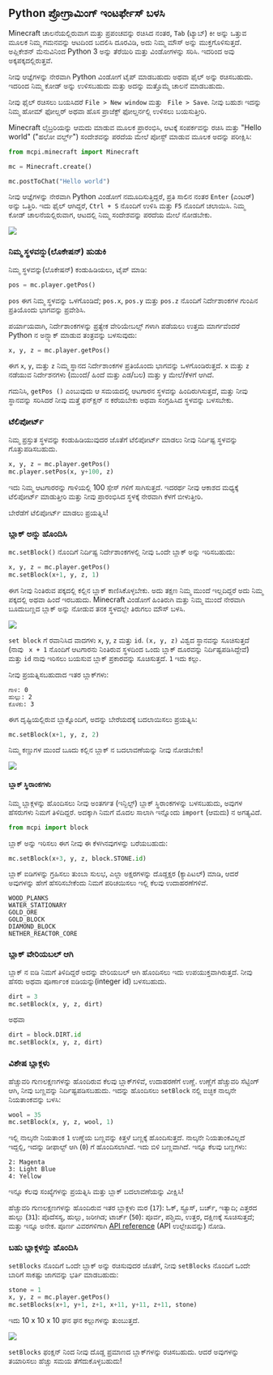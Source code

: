## Python ಪ್ರೋಗ್ರಾಮಿಂಗ್ ಇಂಟರ್ಫೇಸ್ ಬಳಸಿ

Minecraft ಚಾಲನೆಯಲ್ಲಿರುವಾಗ ಮತ್ತು ಪ್ರಪಂಚವನ್ನು ರಚಿಸಿದ ನಂತರ, `Tab` (ಟ್ಯಾಬ್) ಕೀ ಅನ್ನು ಒತ್ತುವ ಮೂಲಕ ನಿಮ್ಮ ಗಮನವನ್ನು ಆಟದಿಂದ ಬದಲಿಸಿ ದೂರವಿಡಿ, ಅದು ನಿಮ್ಮ ಮೌಸ್ ಅನ್ನು ಮುಕ್ತಗೊಳಿಸುತ್ತದೆ. ಅಪ್ಲಿಕೇಶನ್ ಮೆನುವಿನಿಂದ Python 3 ಅನ್ನು ತೆರೆಯಿರಿ ಮತ್ತು ವಿಂಡೋಗಳನ್ನು ಸರಿಸಿ. ಇದರಿಂದ ಅವು ಅಕ್ಕಪಕ್ಕದಲ್ಲಿರುತ್ತವೆ.

ನೀವು ಆಜ್ಞೆಗಳನ್ನು ನೇರವಾಗಿ Python ವಿಂಡೋಗೆ ಟೈಪ್ ಮಾಡಬಹುದು ಅಥವಾ ಫೈಲ್ ಅನ್ನು ರಚಿಸಬಹುದು. ಇದರಿಂದ ನಿಮ್ಮ ಕೋಡ್ ಅನ್ನು ಉಳಿಸಬಹುದು ಮತ್ತು ಅದನ್ನು ಮತ್ತೊಮ್ಮೆ ಚಾಲನೆ ಮಾಡಬಹುದು.

ನೀವು ಫೈಲ್ ರಚಿಸಲು ಬಯಸಿದರೆ `File > New window` ಮತ್ತು ` File > Save`. ನೀವು ಬಹುಶಃ ಇದನ್ನು ನಿಮ್ಮ ಹೋಮ್ ಫೋಲ್ಡರ್ ಅಥವಾ ಹೊಸ ಪ್ರಾಜೆಕ್ಟ್ ಫೋಲ್ಡರ್ನಲ್ಲಿ ಉಳಿಸಲು ಬಯಸುತ್ತೀರಿ.

Minecraft ಲೈಬ್ರರಿಯನ್ನು ಆಮದು ಮಾಡುವ ಮೂಲಕ ಪ್ರಾರಂಭಿಸಿ, ಆಟಕ್ಕೆ ಸಂಪರ್ಕವನ್ನು ರಚಿಸಿ ಮತ್ತು "Hello world" ("ಹಲೋ ವರ್ಲ್ಡ್") ಸಂದೇಶವನ್ನು ಪರದೆಯ ಮೇಲೆ ಪೋಸ್ಟ್ ಮಾಡುವ ಮೂಲಕ ಅದನ್ನು ಪರೀಕ್ಷಿಸಿ:

```python
from mcpi.minecraft import Minecraft

mc = Minecraft.create()

mc.postToChat("Hello world")
```

ನೀವು ಆಜ್ಞೆಗಳನ್ನು ನೇರವಾಗಿ Python ವಿಂಡೋಗೆ ನಮೂದಿಸುತ್ತಿದ್ದರೆ, ಪ್ರತಿ ಸಾಲಿನ ನಂತರ `Enter` (ಎಂಟರ್) ಅನ್ನು ಒತ್ತಿರಿ. ಇದು ಫೈಲ್ ಆಗಿದ್ದರೆ, `Ctrl + S` ನೊಂದಿಗೆ ಉಳಿಸಿ ಮತ್ತು `F5` ನೊಂದಿಗೆ ಚಲಾಯಿಸಿ. ನಿಮ್ಮ ಕೋಡ್ ಚಾಲನೆಯಲ್ಲಿರುವಾಗ, ಆಟದಲ್ಲಿ ನಿಮ್ಮ ಸಂದೇಶವನ್ನು ಪರದೆಯ ಮೇಲೆ ನೋಡಬೇಕು.

![](images/helloworld.gif)

### ನಿಮ್ಮ ಸ್ಥಳವನ್ನು(ಲೊಕೇಷನ್) ಹುಡುಕಿ

ನಿಮ್ಮ ಸ್ಥಳವನ್ನು(ಲೊಕೇಷನ್) ಕಂಡುಹಿಡಿಯಲು, ಟೈಪ್ ಮಾಡಿ:

```python
pos = mc.player.getPos()
```

`pos` ಈಗ ನಿಮ್ಮ ಸ್ಥಳವನ್ನು ಒಳಗೊಂಡಿದೆ; `pos.x`, `pos.y` ಮತ್ತು `pos.z` ನೊಂದಿಗೆ ನಿರ್ದೇಶಾಂಕಗಳ ಗುಂಪಿನ ಪ್ರತಿಯೊಂದು ಭಾಗವನ್ನು ಪ್ರವೇಶಿಸಿ.

ಪರ್ಯಾಯವಾಗಿ, ನಿರ್ದೇಶಾಂಕಗಳನ್ನು ಪ್ರತ್ಯೇಕ ವೇರಿಯೇಬಲ್ಸ್ ಗಳಾಗಿ ಪಡೆಯಲು ಉತ್ತಮ ಮಾರ್ಗವೆಂದರೆ Python ನ ಅನ್ಪ್ಯಾಕ್ ಮಾಡುವ ತಂತ್ರವನ್ನು ಬಳಸುವುದು:

```python
x, y, z = mc.player.getPos()
```

ಈಗ `x`, `y`, ಮತ್ತು `z` ನಿಮ್ಮ ಸ್ಥಾನದ ನಿರ್ದೇಶಾಂಕಗಳ ಪ್ರತಿಯೊಂದು ಭಾಗವನ್ನು ಒಳಗೊಂಡಿರುತ್ತದೆ. `x` ಮತ್ತು `z` ನಡೆಯುವ ನಿರ್ದೇಶನಗಳು (ಮುಂದೆ/ ಹಿಂದೆ ಮತ್ತು ಎಡ/ಬಲ) ಮತ್ತು `y` ಮೇಲೆ/ಕೆಳಗೆ ಆಗಿದೆ.

ಗಮನಿಸಿ, `getPos ()` ಎಂಬುವುದು ಆ ಸಮಯದಲ್ಲಿ ಆಟಗಾರನ ಸ್ಥಳವನ್ನು ಹಿಂದಿರುಗಿಸುತ್ತದೆ, ಮತ್ತು ನೀವು ಸ್ಥಾನವನ್ನು ಸರಿಸಿದರೆ ನೀವು ಮತ್ತೆ ಫನ್ಕ್ಷನ್ ನ ಕರೆಯಬೇಕು ಅಥವಾ ಸಂಗ್ರಹಿಸಿದ ಸ್ಥಳವನ್ನು ಬಳಸಬೇಕು.

### ಟೆಲಿಪೋರ್ಟ್

ನಿಮ್ಮ ಪ್ರಸ್ತುತ ಸ್ಥಳವನ್ನು ಕಂಡುಹಿಡಿಯುವುದರ ಜೊತೆಗೆ ಟೆಲಿಪೋರ್ಟ್ ಮಾಡಲು ನೀವು ನಿರ್ದಿಷ್ಟ ಸ್ಥಳವನ್ನು ಗೊತ್ತುಪಡಿಸಬಹುದು.

```python
x, y, z = mc.player.getPos()
mc.player.setPos(x, y+100, z)
```

ಇದು ನಿಮ್ಮ ಆಟಗಾರರನ್ನು ಗಾಳಿಯಲ್ಲಿ 100 ಸ್ಪೇಸ್ ಗಳಿಗೆ ಸಾಗಿಸುತ್ತದೆ. ಇದರರ್ಥ ನೀವು ಆಕಾಶದ ಮಧ್ಯಕ್ಕೆ ಟೆಲಿಪೋರ್ಟ್ ಮಾಡುತ್ತೀರಿ ಮತ್ತು ನೀವು ಪ್ರಾರಂಭಿಸಿದ ಸ್ಥಳಕ್ಕೆ ನೇರವಾಗಿ ಕೆಳಗೆ ಬೀಳುತ್ತೀರಿ.

ಬೇರೆಡೆಗೆ ಟೆಲಿಪೋರ್ಟ್ ಮಾಡಲು ಪ್ರಯತ್ನಿಸಿ!

### ಬ್ಲಾಕ್ ಅನ್ನು ಹೊಂದಿಸಿ

`mc.setBlock()` ನೊಂದಿಗೆ ನಿರ್ದಿಷ್ಟ ನಿರ್ದೇಶಾಂಕಗಳಲ್ಲಿ ನೀವು ಒಂದೇ ಬ್ಲಾಕ್ ಅನ್ನು ಇರಿಸಬಹುದು:

```python
x, y, z = mc.player.getPos()
mc.setBlock(x+1, y, z, 1)
```

ಈಗ ನೀವು ನಿಂತಿರುವ ಪಕ್ಕದಲ್ಲಿ ಕಲ್ಲಿನ ಬ್ಲಾಕ್ ಕಾಣಿಸಿಕೊಳ್ಳಬೇಕು. ಅದು ತಕ್ಷಣ ನಿಮ್ಮ ಮುಂದೆ ಇಲ್ಲದಿದ್ದರೆ ಅದು ನಿಮ್ಮ ಪಕ್ಕದಲ್ಲಿ ಅಥವಾ ಹಿಂದೆ ಇರಬಹುದು. Minecraft ವಿಂಡೋಗೆ ಹಿಂತಿರುಗಿ ಮತ್ತು ನಿಮ್ಮ ಮುಂದೆ ನೇರವಾಗಿ ಬೂದುಬಣ್ಣದ ಬ್ಲಾಕ್ ಅನ್ನು ನೋಡುವ ತನಕ ಸ್ಥಳದಲ್ಲೇ ತಿರುಗಲು ಮೌಸ್ ಬಳಸಿ.

![](images/mcpi-setblock.png)

`set block` ಗೆ ರವಾನಿಸಿದ ವಾದಗಳು `x`, `y`, `z` ಮತ್ತು `id`. `(x, y, z)` ವಿಶ್ವದ ಸ್ಥಾನವನ್ನು ಸೂಚಿಸುತ್ತದೆ (ನಾವು ` x + 1` ನೊಂದಿಗೆ ಆಟಗಾರನು ನಿಂತಿರುವ ಸ್ಥಳದಿಂದ ಒಂದು ಬ್ಲಾಕ್ ದೂರವನ್ನು ನಿರ್ದಿಷ್ಟಪಡಿಸಿದ್ದೇವೆ) ಮತ್ತು `id` ನಾವು ಇರಿಸಲು ಬಯಸುವ ಬ್ಲಾಕ್ ಪ್ರಕಾರವನ್ನು ಸೂಚಿಸುತ್ತದೆ. `1` ಇದು ಕಲ್ಲು.

ನೀವು ಪ್ರಯತ್ನಿಸಬಹುದಾದ ಇತರ ಬ್ಲಾಕ್‌ಗಳು:

    ಗಾಳಿ: 0
    ಹುಲ್ಲು: 2
    ಕೊಳಕು: 3
    

ಈಗ ದೃಷ್ಟಿಯಲ್ಲಿರುವ ಬ್ಲಾಕ್ನೊಂದಿಗೆ, ಅದನ್ನು ಬೇರೆಯದಕ್ಕೆ ಬದಲಾಯಿಸಲು ಪ್ರಯತ್ನಿಸಿ:

```python
mc.setBlock(x+1, y, z, 2)
```

ನಿಮ್ಮ ಕಣ್ಣುಗಳ ಮುಂದೆ ಬೂದು ಕಲ್ಲಿನ ಬ್ಲಾಕ್ ನ ಬದಲಾವಣೆಯನ್ನು ನೀವು ನೋಡಬೇಕು!

![](images/mcpi-setblock2.png)

#### ಬ್ಲಾಕ್ ಸ್ಥಿರಾಂಕಗಳು

ನಿಮ್ಮ ಬ್ಲಾಕ್ಗಳನ್ನು ಹೊಂದಿಸಲು ನೀವು ಅಂತರ್ಗತ (ಇನ್ಬಿಲ್ಟ್) ಬ್ಲಾಕ್ ಸ್ಥಿರಾಂಕಗಳನ್ನು ಬಳಸಬಹುದು, ಅವುಗಳ ಹೆಸರುಗಳು ನಿಮಗೆ ತಿಳಿದಿದ್ದರೆ. ಅದಕ್ಕಾಗಿ ನಿಮಗೆ ಮೊದಲ ಸಾಲಾಗಿ ಇನ್ನೊಂದು `import` (ಆಮದು) ನ ಅಗತ್ಯವಿದೆ.

```python
from mcpi import block
```

ಬ್ಲಾಕ್ ಅನ್ನು ಇರಿಸಲು ಈಗ ನೀವು ಈ ಕೆಳಗಿನವುಗಳನ್ನು ಬರೆಯಬಹುದು:

```python
mc.setBlock(x+3, y, z, block.STONE.id)
```

ಬ್ಲಾಕ್ ಐಡಿಗಳನ್ನು ಗ್ರಹಿಸಲು ತುಂಬಾ ಸುಲಭ, ಎಲ್ಲಾ ಅಕ್ಷರಗಳನ್ನು ದೊಡ್ಡಕ್ಷರ (ಕ್ಯಾಪಿಟಲ್) ಮಾಡಿ, ಆದರೆ ಅವುಗಳನ್ನು ಹೇಗೆ ಹೆಸರಿಸಬೇಕೆಂದು ನಿಮಗೆ ಪರಿಚಯಿಸಲು ಇಲ್ಲಿ ಕೆಲವು ಉದಾಹರಣೆಗಳಿವೆ.

    WOOD_PLANKS
    WATER_STATIONARY
    GOLD_ORE
    GOLD_BLOCK
    DIAMOND_BLOCK
    NETHER_REACTOR_CORE
    

### ಬ್ಲಾಕ್ ವೇರಿಯಬಲ್ ಆಗಿ

ಬ್ಲಾಕ್ ನ ಐಡಿ ನಿಮಗೆ ತಿಳಿದಿದ್ದರೆ ಅದನ್ನು ವೇರಿಯಬಲ್ ಆಗಿ ಹೊಂದಿಸಲು ಇದು ಉಪಯುಕ್ತವಾಗಿರುತ್ತದೆ. ನೀವು ಹೆಸರು ಅಥವಾ ಪೂರ್ಣಾಂಕ ಐಡಿಯನ್ನು(integer id) ಬಳಸಬಹುದು.

```python
dirt = 3
mc.setBlock(x, y, z, dirt)
```

ಅಥವಾ

```python
dirt = block.DIRT.id
mc.setBlock(x, y, z, dirt)
```

### ವಿಶೇಷ ಬ್ಲಾಕ್ಗಳು

ಹೆಚ್ಚುವರಿ ಗುಣಲಕ್ಷಣಗಳನ್ನು ಹೊಂದಿರುವ ಕೆಲವು ಬ್ಲಾಕ್‌ಗಳಿವೆ, ಉದಾಹರಣೆಗೆ ಉಣ್ಣೆ. ಉಣ್ಣೆಗೆ ಹೆಚ್ಚುವರಿ ಸೆಟ್ಟಿಂಗ್ ಆಗಿ, ನೀವು ಬಣ್ಣವನ್ನು ನಿರ್ದಿಷ್ಟಪಡಿಸಬಹುದು. ಇದನ್ನು ಹೊಂದಿಸಲು `setBlock` ನಲ್ಲಿ ಐಚ್ಛಿಕ ನಾಲ್ಕನೇ ನಿಯತಾಂಕವನ್ನು ಬಳಸಿ:

```python
wool = 35
mc.setBlock(x, y, z, wool, 1)
```

ಇಲ್ಲಿ ನಾಲ್ಕನೇ ನಿಯತಾಂಕ `1` ಉಣ್ಣೆಯ ಬಣ್ಣವನ್ನು ಕಿತ್ತಳೆ ಬಣ್ಣಕ್ಕೆ ಹೊಂದಿಸುತ್ತದೆ. ನಾಲ್ಕನೇ ನಿಯತಾಂಕವಿಲ್ಲದೆ ಇದ್ದಲ್ಲಿ, ಇದನ್ನು ಡೀಫಾಲ್ಟ್ ಆಗಿ (`0`) ಗೆ ಹೊಂದಿಸಲಾಗಿದೆ. ಇದು ಬಿಳಿ ಬಣ್ಣವಾಗಿದೆ. ಇನ್ನೂ ಕೆಲವು ಬಣ್ಣಗಳು:

    2: Magenta
    3: Light Blue
    4: Yellow
    

ಇನ್ನೂ ಕೆಲವು ಸಂಖ್ಯೆಗಳನ್ನು ಪ್ರಯತ್ನಿಸಿ ಮತ್ತು ಬ್ಲಾಕ್ ಬದಲಾವಣೆಯನ್ನು ವೀಕ್ಷಿಸಿ!

ಹೆಚ್ಚುವರಿ ಗುಣಲಕ್ಷಣಗಳನ್ನು ಹೊಂದಿರುವ ಇತರ ಬ್ಲಾಕ್ಗಳು ಮರ (`17`): ಓಕ್, ಸ್ಪ್ರೂಸ್, ಬರ್ಚ್, ಇತ್ಯಾದಿ; ಎತ್ತರದ ಹುಲ್ಲು (`31`): ಪೊದೆಸಸ್ಯ, ಹುಲ್ಲು, ಜರೀಗಿಡ; ಟಾರ್ಚ್ (`50`): ಪೂರ್ವ, ಪಶ್ಚಿಮ, ಉತ್ತರ, ದಕ್ಷಿಣಕ್ಕೆ ಸೂಚಿಸುತ್ತದೆ; ಮತ್ತು ಇನ್ನೂ ಅನೇಕ. ಪೂರ್ಣ ವಿವರಗಳಿಗಾಗಿ [API reference](http://www.stuffaboutcode.com/p/minecraft-api-reference.html) (API ಉಲ್ಲೇಖವನ್ನು) ನೋಡಿ.

### ಬಹು ಬ್ಲಾಕ್ಗಳನ್ನು ಹೊಂದಿಸಿ

`setBlocks` ನೊಂದಿಗೆ ಒಂದೇ ಬ್ಲಾಕ್ ಅನ್ನು ರಚಿಸುವುದರ ಜೊತೆಗೆ, ನೀವು `setBlocks` ನೊಂದಿಗೆ ಒಂದೇ ಬಾರಿಗೆ ಸಾಕಷ್ಟು ಜಾಗವನ್ನು ಭರ್ತಿ ಮಾಡಬಹುದು:

```python
stone = 1
x, y, z = mc.player.getPos()
mc.setBlocks(x+1, y+1, z+1, x+11, y+11, z+11, stone)
```

ಇದು 10 x 10 x 10 ಘನ ಘನ ಕಲ್ಲುಗಳನ್ನು ತುಂಬುತ್ತದೆ.

![](images/mcpi-setblocks.png)

`setBlocks` ಫಂಕ್ಷನ್ ನಿಂದ ನೀವು ದೊಡ್ಡ ಪ್ರಮಾಣದ ಬ್ಲಾಕ್‌ಗಳನ್ನು ರಚಿಸಬಹುದು. ಆದರೆ ಅವುಗಳನ್ನು ತಯಾರಿಸಲು ಹೆಚ್ಚು ಸಮಯ ತೆಗೆದುಕೊಳ್ಳಬಹುದು!
